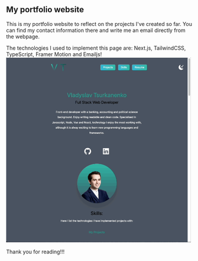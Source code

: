 ## My portfolio website

This is my portfolio website to reflect on the projects I've created so far.
You can find my contact information there and write me an email directly from the webpage.

The technologies I used to implement this page are: Next.js, TailwindCSS, TypeScript, Framer Motion and Emailjs!
<img src="./public/portfoliopage.gif" width="500px"/>

Thank you for reading!!!